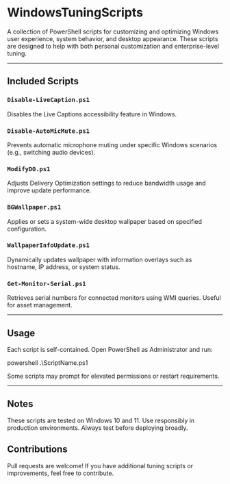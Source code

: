 # WindowsTuningScripts

A collection of PowerShell scripts for customizing and optimizing Windows user experience, system behavior, and desktop appearance. These scripts are designed to help with both personal customization and enterprise-level tuning.

---

## Included Scripts

### `Disable-LiveCaption.ps1`
Disables the Live Captions accessibility feature in Windows.

### `Disable-AutoMicMute.ps1`
Prevents automatic microphone muting under specific Windows scenarios (e.g., switching audio devices).

### `ModifyDO.ps1`
Adjusts Delivery Optimization settings to reduce bandwidth usage and improve update performance.

### `BGWallpaper.ps1`
Applies or sets a system-wide desktop wallpaper based on specified configuration.

### `WallpaperInfoUpdate.ps1`
Dynamically updates wallpaper with information overlays such as hostname, IP address, or system status.

### `Get-Monitor-Serial.ps1`
Retrieves serial numbers for connected monitors using WMI queries. Useful for asset management.

---

## Usage

Each script is self-contained. Open PowerShell as Administrator and run:

powershell .\ScriptName.ps1

Some scripts may prompt for elevated permissions or restart requirements.

---

## Notes
These scripts are tested on Windows 10 and 11.
Use responsibly in production environments. Always test before deploying broadly.

## Contributions
Pull requests are welcome! If you have additional tuning scripts or improvements, feel free to contribute.
